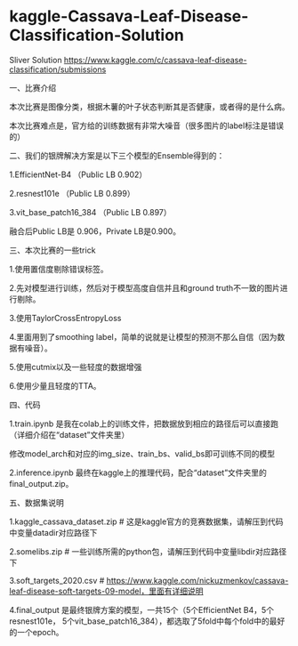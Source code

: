 # kaggle-Cassava-Leaf-Disease-Classification-Solution
Sliver Solution https://www.kaggle.com/c/cassava-leaf-disease-classification/submissions


一、比赛介绍

本次比赛是图像分类，根据木薯的叶子状态判断其是否健康，或者得的是什么病。

本次比赛难点是，官方给的训练数据有非常大噪音（很多图片的label标注是错误的）



二、我们的银牌解决方案是以下三个模型的Ensemble得到的：

1.EfficientNet-B4 （Public LB 0.902）

2.resnest101e （Public LB 0.899）

3.vit_base_patch16_384 （Public LB 0.897）

融合后Public LB是 0.906，Private LB是0.900。



三、本次比赛的一些trick

1.使用置信度剔除错误标签。

2.先对模型进行训练，然后对于模型高度自信并且和ground truth不一致的图片进行剔除。

3.使用TaylorCrossEntropyLoss

4.里面用到了smoothing label，简单的说就是让模型的预测不那么自信（因为数据有噪音）。

5.使用cutmix以及一些轻度的数据增强

6.使用少量且轻度的TTA。



四、代码

1.train.ipynb 是我在colab上的训练文件，把数据放到相应的路径后可以直接跑（详细介绍在“dataset”文件夹里）

修改model_arch和对应的img_size、train_bs、valid_bs即可训练不同的模型

2.inference.ipynb 最终在kaggle上的推理代码，配合“dataset”文件夹里的final_output.zip。



五、数据集说明

1.kaggle_cassava_dataset.zip # 这是kaggle官方的竞赛数据集，请解压到代码中变量datadir对应路径下

2.somelibs.zip # 一些训练所需的python包，请解压到代码中变量libdir对应路径下

3.soft_targets_2020.csv # https://www.kaggle.com/nickuzmenkov/cassava-leaf-disease-soft-targets-09-model，里面有详细说明

4.final_output 是最终银牌方案的模型，一共15个（5个EfficientNet B4，5个resnest101e， 5个vit_base_patch16_384），都选取了5fold中每个fold中的最好的一个epoch。
